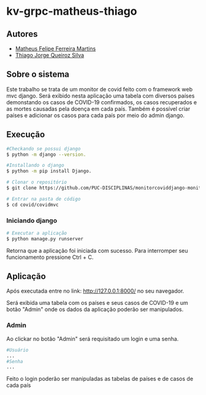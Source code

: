 # kv-grpc-matheus-thiago
## Autores

* [Matheus Felipe Ferreira Martins](https://github.com/MatheusFFM)
* [Thiago Jorge Queiroz Silva](https://github.com/ThiagoQueirozSilva)

## Sobre o sistema

Este trabalho se trata de um monitor de covid feito com o framework web mvc django. Será exibido nesta aplicação uma tabela com diversos países demonstando
os casos de COVID-19 confirmados, os casos recuperados e as mortes causadas pela doença em cada país. Também é possível criar países e adicionar os casos para cada país
por meio do admin django.

## Execução

```bash
#Checkando se possui django
$ python -m django --version.

#Installando o django
$ python -m pip install Django.

# Clonar o repositório
$ git clone https://github.com/PUC-DISCIPLINAS/monitorcoviddjango-monitor-covid-matheus-thiago.git

# Entrar na pasta de código
$ cd covid/covidmvc
```

### Iniciando django

```bash
# Executar a aplicação
$ python manage.py runserver
```

Retorna que a aplicação foi iniciada com sucesso. Para interromper seu funcionamento pressione Ctrl + C.

## Aplicação
Após executada entre no link: http://127.0.0.1:8000/ no seu navegador.

Será exibida uma tabela com os países e seus casos de COVID-19 e um botão "Admin" onde os dados da aplicação poderão ser manipulados.

### Admin
Ao clickar no botão "Admin" será requisitado um login e uma senha.

```bash
#Usuário
...
#Senha
...
```

Feito o login poderão ser manipuladas as tabelas de países e de casos de cada país

